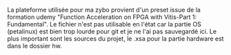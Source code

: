 La plateforme utilisée pour ma zybo provient d'un preset issue de la formation udemy "Function Acceleration on FPGA with Vitis-Part 1: Fundamental". Le fichier n'est pas utilisable en l'état car la partie OS (petalinux) est bien trop lourde pour git et je ne l'ai pas sauvegardé ici. Le plus important sont les sources du projet, le .xsa pour la partie hardware est dans le dossier hw.


